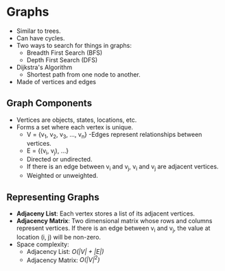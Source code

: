 # Graphs
- Similar to trees.
- Can have cycles.
- Two ways to search for things in graphs:
    - Breadth First Search (BFS)
    - Depth First Search (DFS)
- Dijkstra's Algorithm
    - Shortest path from one node to another.
- Made of vertices and edges

## Graph Components
- Vertices are objects, states, locations, etc.
- Forms a set where each vertex is unique.
    - V = {v<sub>1</sub>, v<sub>2</sub>, v<sub>3</sub>, ..., v<sub>n</sub>}
-Edges represent relationships between vertices.
    - E = {(v<sub>i</sub>, v<sub>j</sub>), ...}
    - Directed or undirected.
    - If there is an edge between v<sub>i</sub> and v<sub>j</sub>, v<sub>i</sub> and v<sub>j</sub> are adjacent vertices.
    - Weighted or unweighted.

## Representing Graphs
- **Adjaceny List**: Each vertex stores a list of its adjacent vertices.
- **Adjacency Matrix**: Two dimensional matrix whose rows and columns represent vertices. If there is an edge between v<sub>i</sub> and v<sub>j</sub>, the value at location (i, j) will be non-zero.
- Space complexity:
    - Adjacency List: *O(|V| + |E|)*
    - Adjacency Matrix: *O(|V|<sup>2</sup>)*